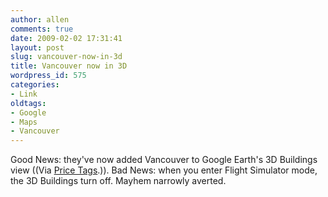 ```yaml
---
author: allen
comments: true
date: 2009-02-02 17:31:41
layout: post
slug: vancouver-now-in-3d
title: Vancouver now in 3D
wordpress_id: 575
categories:
- Link
oldtags:
- Google
- Maps
- Vancouver
---
```


Good News: they've now added Vancouver to Google Earth's 3D Buildings view ((Via [Price Tags](http://pricetags.wordpress.com/2009/02/02/vancouver-by-google/).)). Bad News: when you enter Flight Simulator mode, the 3D Buildings turn off. Mayhem narrowly averted.
